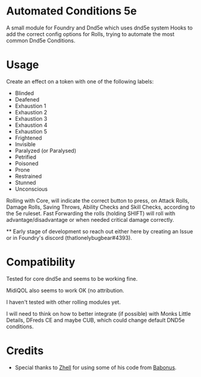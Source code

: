 # Automated Conditions 5e
A small module for Foundry and Dnd5e which uses dnd5e system Hooks to add the correct config options for Rolls, trying to automate the most common Dnd5e Conditions.

# Usage
Create an effect on a token with one of the following labels:
- Blinded
- Deafened
- Exhaustion 1
- Exhaustion 2
- Exhaustion 3
- Exhaustion 4
- Exhaustion 5
- Frightened
- Invisible
- Paralyzed (or Paralysed)
- Petrified
- Poisoned
- Prone
- Restrained
- Stunned
- Unconscious

Rolling with Core, will indicate the correct button to press, on Attack Rolls, Damage Rolls, Saving Throws, Ability Checks and Skill Checks, according to the 5e ruleset.
Fast Forwarding the rolls (holding SHIFT) will roll with advantage/disadvantage or when needed critical damage correctly.

** Early stage of development so reach out either here by creating an Issue or in Foundry's discord (thatlonelybugbear#4393).

# Compatibility
Tested for core dnd5e and seems to be working fine.

MidiQOL also seems to work OK (no attribution.

I haven't tested with other rolling modules yet.

I will need to think on how to better integrate (if possible) with Monks Little Details, DFreds CE and maybe CUB, which could change default DND5e conditions.

# Credits
- Special thanks to [Zhell](https://github.com/krbz999) for using some of his code from [Babonus](https://github.com/krbz999/babonus).
